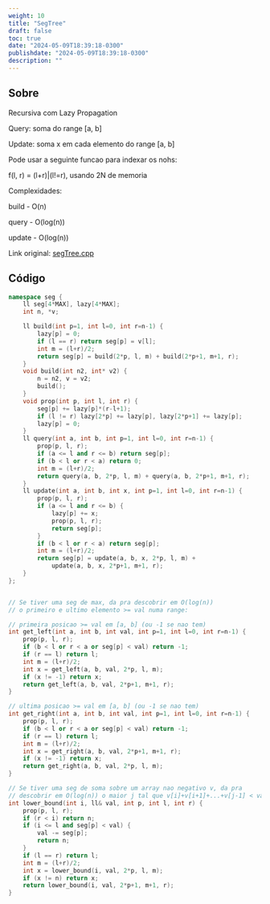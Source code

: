 ```yaml
---
weight: 10
title: "SegTree"
draft: false
toc: true
date: "2024-05-09T18:39:18-0300"
publishdate: "2024-05-09T18:39:18-0300"
description: ""
---
```


## Sobre
 Recursiva com Lazy Propagation

 Query: soma do range [a, b]

 Update: soma x em cada elemento do range [a, b]

 Pode usar a seguinte funcao para indexar os nohs:

 f(l, r) = (l+r)|(l!=r), usando 2N de memoria



 Complexidades:

 build - O(n)

 query - O(log(n))

 update - O(log(n))



Link original: [segTree.cpp](https://github.com/brunomaletta/Biblioteca/tree/master/Codigo/Estruturas/Segtree/segTree.cpp)

## Código
```cpp
namespace seg {
	ll seg[4*MAX], lazy[4*MAX];
	int n, *v;

	ll build(int p=1, int l=0, int r=n-1) {
		lazy[p] = 0;
		if (l == r) return seg[p] = v[l];
		int m = (l+r)/2;
		return seg[p] = build(2*p, l, m) + build(2*p+1, m+1, r);
	}
	void build(int n2, int* v2) {
		n = n2, v = v2;
		build();
	}
	void prop(int p, int l, int r) {
		seg[p] += lazy[p]*(r-l+1);
		if (l != r) lazy[2*p] += lazy[p], lazy[2*p+1] += lazy[p];
		lazy[p] = 0;
	}
	ll query(int a, int b, int p=1, int l=0, int r=n-1) {
		prop(p, l, r);
		if (a <= l and r <= b) return seg[p];
		if (b < l or r < a) return 0;
		int m = (l+r)/2;
		return query(a, b, 2*p, l, m) + query(a, b, 2*p+1, m+1, r);
	}
	ll update(int a, int b, int x, int p=1, int l=0, int r=n-1) {
		prop(p, l, r);
		if (a <= l and r <= b) {
			lazy[p] += x;
			prop(p, l, r);
			return seg[p];
		}
		if (b < l or r < a) return seg[p];
		int m = (l+r)/2;
		return seg[p] = update(a, b, x, 2*p, l, m) +
			update(a, b, x, 2*p+1, m+1, r);
	}
};


// Se tiver uma seg de max, da pra descobrir em O(log(n))
// o primeiro e ultimo elemento >= val numa range:

// primeira posicao >= val em [a, b] (ou -1 se nao tem)
int get_left(int a, int b, int val, int p=1, int l=0, int r=n-1) {
	prop(p, l, r);
	if (b < l or r < a or seg[p] < val) return -1;
	if (r == l) return l;
	int m = (l+r)/2;
	int x = get_left(a, b, val, 2*p, l, m);
	if (x != -1) return x;
	return get_left(a, b, val, 2*p+1, m+1, r);
}

// ultima posicao >= val em [a, b] (ou -1 se nao tem)
int get_right(int a, int b, int val, int p=1, int l=0, int r=n-1) {
	prop(p, l, r);
	if (b < l or r < a or seg[p] < val) return -1;
	if (r == l) return l;
	int m = (l+r)/2;
	int x = get_right(a, b, val, 2*p+1, m+1, r);
	if (x != -1) return x;
	return get_right(a, b, val, 2*p, l, m);
}

// Se tiver uma seg de soma sobre um array nao negativo v, da pra
// descobrir em O(log(n)) o maior j tal que v[i]+v[i+1]+...+v[j-1] < val
int lower_bound(int i, ll& val, int p, int l, int r) {
	prop(p, l, r);
	if (r < i) return n;
	if (i <= l and seg[p] < val) {
		val -= seg[p];
		return n;
	}
	if (l == r) return l;
	int m = (l+r)/2;
	int x = lower_bound(i, val, 2*p, l, m);
	if (x != n) return x;
	return lower_bound(i, val, 2*p+1, m+1, r);
}
```
